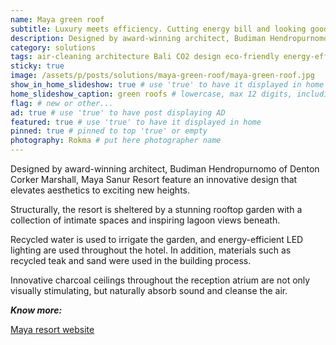 ```yaml
---
name: Maya green roof
subtitle: Luxury meets efficiency. Cutting energy bill and looking good in Sanur, Bali.
description: Designed by award-winning architect, Budiman Hendropurnomo of Denton Corker Marshall, Maya new Sanur Resort in Bali features an innovative design that elevates aesthetics to exciting new heights. Structurally, the resort is sheltered by a stunning rooftop garden with a collection of intimate spaces and inspiring lagoon views beneath.
category: solutions
tags: air-cleaning architecture Bali CO2 design eco-friendly energy-efficiency Indonesia
sticky: true 
image: /assets/p/posts/solutions/maya-green-roof/maya-green-roof.jpg
show_in_home_slideshow: true # use 'true' to have it displayed in home slideshow
home_slideshow_caption: green roofs # lowercase, max 12 digits, including spaces
flag: # new or other...
ad: true # use 'true' to have post displaying AD
featured: true # use 'true' to have it displayed in home
pinned: true # pinned to top 'true' or empty
photography: Rokma # put here photographer name
---
```

Designed by award-winning architect, Budiman Hendropurnomo of Denton Corker Marshall, Maya Sanur Resort feature an innovative design that elevates aesthetics to exciting new heights.

Structurally, the resort is sheltered by a stunning rooftop garden with a collection of intimate spaces and inspiring lagoon views beneath.

Recycled water is used to irrigate the garden, and energy-efficient LED lighting are used throughout the hotel. In addition, materials such as recycled teak and sand were used in the building process.

Innovative charcoal ceilings throughout the reception atrium are not only visually stimulating, but naturally absorb sound and cleanse the air.


**_Know more:_**

[Maya resort website](http://www.mayaresorts.com/sanur)

